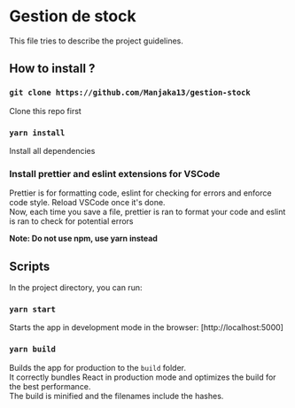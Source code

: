 # Gestion de stock

This file tries to describe the project guidelines.

## How to install ?

### `git clone https://github.com/Manjaka13/gestion-stock`

Clone this repo first

### `yarn install`

Install all dependencies

### Install prettier and eslint extensions for VSCode

Prettier is for formatting code, eslint for checking for errors and enforce code style. Reload VSCode once it's done.\
Now, each time you save a file, prettier is ran to format your code and eslint is ran to check for potential errors

**Note: Do not use npm, use yarn instead**

## Scripts

In the project directory, you can run:

### `yarn start`

Starts the app in development mode in the browser: [http://localhost:5000]

### `yarn build`

Builds the app for production to the `build` folder.\
It correctly bundles React in production mode and optimizes the build for the best performance.\
The build is minified and the filenames include the hashes.
